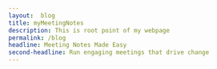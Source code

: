 ```yaml
---
layout:  blog
title: myMeetingNotes
description: This is root point of my webpage
permalink: /blog
headline: Meeting Notes Made Easy
second-headline: Run engaging meetings that drive change
---
```

